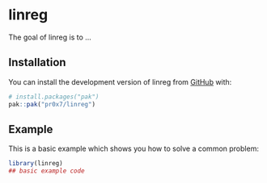 
# linreg

<!-- badges: start -->
<!-- badges: end -->

The goal of linreg is to ...

## Installation

You can install the development version of linreg from [GitHub](https://github.com/) with:

``` r
# install.packages("pak")
pak::pak("pr0x7/linreg")
```

## Example

This is a basic example which shows you how to solve a common problem:

``` r
library(linreg)
## basic example code
```

